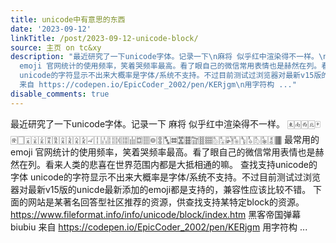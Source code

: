 ```yaml
---
title: unicode中有意思的东西
date: '2023-09-12'
linkTitle: /post/2023-09-12-unicode-block/
source: 主页 on tc&xy
description: "最近研究了一下unicode字体。记录一下\n麻将 似乎红中渲染得不一样。\n\U0001F000\U0001F001\U0001F002\U0001F003\U0001F004\U0001F005\U0001F006\U0001F007\U0001F008\U0001F009\U0001F00A\U0001F00B\U0001F00C\U0001F00D\U0001F00E\U0001F00F\U0001F010\U0001F011\U0001F012\U0001F013\U0001F014\U0001F015\U0001F016\U0001F017\U0001F018\U0001F019\U0001F01A\U0001F01B\U0001F01C\U0001F01D\U0001F01E\U0001F01F\U0001F020\U0001F021\U0001F022\U0001F023\U0001F024\U0001F025\U0001F026\U0001F027\U0001F028\U0001F029\U0001F02A\U0001F02B\n最常用的
  emoji 官网统计的使用频率，笑着哭频率最高。看了眼自己的微信常用表情也是赫然在列。看来人类的悲喜在世界范围内都是大抵相通的嘛。\n查找支持unicode的字体
  unicode的字符显示不出来大概率是字体/系统不支持。不过目前测试过浏览器对最新v15版的unicde最新添加的emoji都是支持的，兼容性应该比较不错。\n下面的网站是某著名回答型社区推荐的资源，供查找支持某特定block的资源。\nhttps://www.fileformat.info/info/unicode/block/index.htm\n黑客帝国弹幕biubiu
  来自 https://codepen.io/EpicCoder_2002/pen/KERjgm\n用字符构 ..."
disable_comments: true
---
```

最近研究了一下unicode字体。记录一下
麻将 似乎红中渲染得不一样。
🀀🀁🀂🀃🀄🀅🀆🀇🀈🀉🀊🀋🀌🀍🀎🀏🀐🀑🀒🀓🀔🀕🀖🀗🀘🀙🀚🀛🀜🀝🀞🀟🀠🀡🀢🀣🀤🀥🀦🀧🀨🀩🀪🀫
最常用的 emoji 官网统计的使用频率，笑着哭频率最高。看了眼自己的微信常用表情也是赫然在列。看来人类的悲喜在世界范围内都是大抵相通的嘛。
查找支持unicode的字体 unicode的字符显示不出来大概率是字体/系统不支持。不过目前测试过浏览器对最新v15版的unicde最新添加的emoji都是支持的，兼容性应该比较不错。
下面的网站是某著名回答型社区推荐的资源，供查找支持某特定block的资源。
https://www.fileformat.info/info/unicode/block/index.htm
黑客帝国弹幕biubiu 来自 https://codepen.io/EpicCoder_2002/pen/KERjgm
用字符构 ...